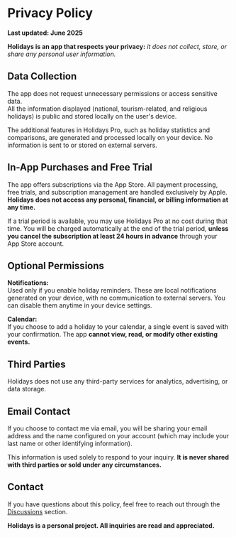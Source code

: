 # Privacy Policy  

**Last updated: June 2025**  

**Holidays is an app that respects your privacy:** *it does not collect, store, or share any personal user information.*  

## Data Collection  

The app does not request unnecessary permissions or access sensitive data.  
All the information displayed (national, tourism-related, and religious holidays) is public and stored locally on the user's device.  

The additional features in Holidays Pro, such as holiday statistics and comparisons, are generated and processed locally on your device. No information is sent to or stored on external servers.  

## In-App Purchases and Free Trial  

The app offers subscriptions via the App Store. All payment processing, free trials, and subscription management are handled exclusively by Apple. **Holidays does not access any personal, financial, or billing information at any time.**  

If a trial period is available, you may use Holidays Pro at no cost during that time. You will be charged automatically at the end of the trial period, **unless you cancel the subscription at least 24 hours in advance** through your App Store account.  

## Optional Permissions  

**Notifications:**  
Used only if you enable holiday reminders. These are local notifications generated on your device, with no communication to external servers. You can disable them anytime in your device settings.  

**Calendar:**  
If you choose to add a holiday to your calendar, a single event is saved with your confirmation. The app **cannot view, read, or modify other existing events.**  

## Third Parties  

Holidays does not use any third-party services for analytics, advertising, or data storage.  

## Email Contact  

If you choose to contact me via email, you will be sharing your email address and the name configured on your account (which may include your last name or other identifying information).  

This information is used solely to respond to your inquiry. **It is never shared with third parties or sold under any circumstances.**  

## Contact  

If you have questions about this policy, feel free to reach out through the [Discussions](https://github.com/lucasditomase/feriados/discussions) section.  

**Holidays is a personal project. All inquiries are read and appreciated.**  
